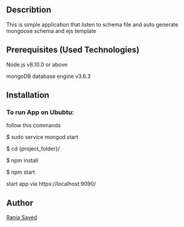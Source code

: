 <h2>Describtion</h2>
This is simple application that listen to schema file and auto generate mongoose schema and ejs template

<h2>Prerequisites (Used Technologies) </h2>
Node.js v8.10.0 or above


mongoDB database engine v3.6.3

<h2>Installation</h2>
<h3>To run App on Ububtu:</h3> follow this commands

$ sudo service mongod start

$ cd {project_folder}/

$ npm install

$ npm start

start app via https://localhost:9090/


<h2>Author</h2>
<a href="https://github.com/raniaSayed">Rania Sayed</a>
